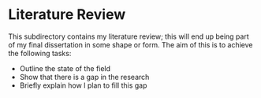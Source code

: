 # Literature Review

This subdirectory contains my literature review; this will end up being part of
my final dissertation in some shape or form.
The aim of this is to achieve the following tasks:

* Outline the state of the field
* Show that there is a gap in the research
* Briefly explain how I plan to fill this gap

